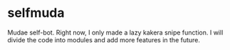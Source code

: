 # selfmuda

Mudae self-bot.
Right now, I only made a lazy kakera snipe function. I will divide the code into modules and add more features in the future.
